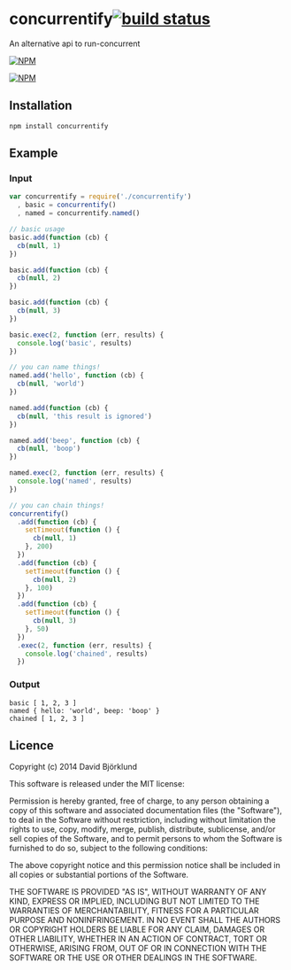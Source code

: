 # concurrentify[![build status](https://secure.travis-ci.org/kesla/concurrentify.png)](http://travis-ci.org/kesla/concurrentify)

An alternative api to run-concurrent

[![NPM](https://nodei.co/npm/concurrentify.png?downloads&stars)](https://nodei.co/npm/concurrentify/)

[![NPM](https://nodei.co/npm-dl/concurrentify.png)](https://nodei.co/npm/concurrentify/)

## Installation

```
npm install concurrentify
```

## Example

### Input

```javascript
var concurrentify = require('./concurrentify')
  , basic = concurrentify()
  , named = concurrentify.named()

// basic usage
basic.add(function (cb) {
  cb(null, 1)
})

basic.add(function (cb) {
  cb(null, 2)
})

basic.add(function (cb) {
  cb(null, 3)
})

basic.exec(2, function (err, results) {
  console.log('basic', results)
})

// you can name things!
named.add('hello', function (cb) {
  cb(null, 'world')
})

named.add(function (cb) {
  cb(null, 'this result is ignored')
})

named.add('beep', function (cb) {
  cb(null, 'boop')
})

named.exec(2, function (err, results) {
  console.log('named', results)
})

// you can chain things!
concurrentify()
  .add(function (cb) {
    setTimeout(function () {
      cb(null, 1)
    }, 200)
  })
  .add(function (cb) {
    setTimeout(function () {
      cb(null, 2)
    }, 100)
  })
  .add(function (cb) {
    setTimeout(function () {
      cb(null, 3)
    }, 50)
  })
  .exec(2, function (err, results) {
    console.log('chained', results)
  })
```

### Output

```
basic [ 1, 2, 3 ]
named { hello: 'world', beep: 'boop' }
chained [ 1, 2, 3 ]
```

## Licence

Copyright (c) 2014 David Björklund

This software is released under the MIT license:

Permission is hereby granted, free of charge, to any person obtaining a copy
of this software and associated documentation files (the "Software"), to deal
in the Software without restriction, including without limitation the rights
to use, copy, modify, merge, publish, distribute, sublicense, and/or sell
copies of the Software, and to permit persons to whom the Software is
furnished to do so, subject to the following conditions:

The above copyright notice and this permission notice shall be included in
all copies or substantial portions of the Software.

THE SOFTWARE IS PROVIDED "AS IS", WITHOUT WARRANTY OF ANY KIND, EXPRESS OR
IMPLIED, INCLUDING BUT NOT LIMITED TO THE WARRANTIES OF MERCHANTABILITY,
FITNESS FOR A PARTICULAR PURPOSE AND NONINFRINGEMENT. IN NO EVENT SHALL THE
AUTHORS OR COPYRIGHT HOLDERS BE LIABLE FOR ANY CLAIM, DAMAGES OR OTHER
LIABILITY, WHETHER IN AN ACTION OF CONTRACT, TORT OR OTHERWISE, ARISING FROM,
OUT OF OR IN CONNECTION WITH THE SOFTWARE OR THE USE OR OTHER DEALINGS IN
THE SOFTWARE.

